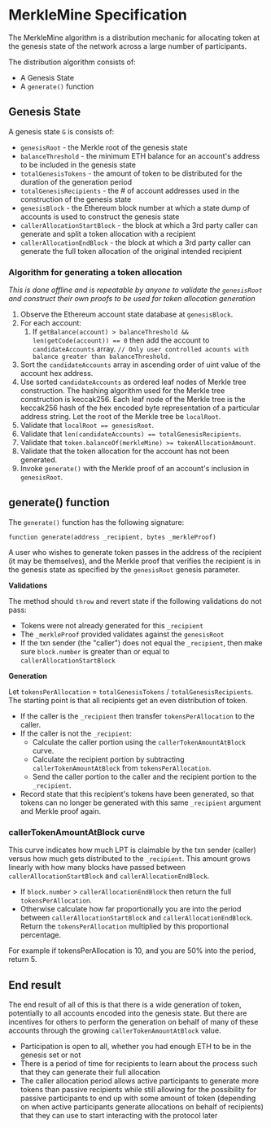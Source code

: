 # MerkleMine Specification

The MerkleMine algorithm is a distribution mechanic for allocating token at the genesis state of the network across a large number of participants.

The distribution algorithm consists of:

* A Genesis State
* A `generate()` function

## Genesis State

A genesis state `G` is consists of:

* `genesisRoot` - the Merkle root of the genesis state
* `balanceThreshold` - the minimum ETH balance for an account's address to be included in the genesis state
* `totalGenesisTokens` - the amount of token to be distributed for the duration of the generation period
* `totalGenesisRecipients` - the # of account addresses used in the construction of the genesis state
* `genesisBlock` - the Ethereum block number at which a state dump of accounts is used to construct the genesis state
* `callerAllocationStartBlock` - the block at which a 3rd party caller can generate and split a token allocation with a recipient
* `callerAllocationEndBlock` - the block at which a 3rd party caller can generate the full token allocation of the original intended recipient

### Algorithm for generating a token allocation

*This is done offline and is repeatable by anyone to validate the `genesisRoot` and construct their own proofs to be used for token allocation generation*

1. Observe the Ethereum account state database at `genesisBlock`.
2. For each account:
    1. If `getBalance(account) > balanceThreshold && len(getCode(account)) == 0` then add the account to `candidateAccounts` array. `// Only user controlled acounts with balance greater than balanceThreshold.`
3. Sort the `candidateAccounts` array in ascending order of uint value of the account hex address.
4. Use sorted `candidateAccounts` as ordered leaf nodes of Merkle tree construction. The hashing algorithm used for the Merkle tree construction is keccak256. Each leaf node of the Merkle tree is the keccak256 hash of the hex encoded byte representation of a particular address string. Let the root of the Merkle tree be `localRoot`.
5. Validate that `localRoot == genesisRoot`.
6. Validate that `len(candidateAccounts) == totalGenesisRecipients`.
7. Validate that `token.balanceOf(merkleMine) >= tokenAllocationAmount`.
8. Validate that the token allocation for the account has not been generated.
9. Invoke `generate()` with the Merkle proof of an account's inclusion in `genesisRoot`.

## generate() function

The `generate()` function has the following signature:

```
function generate(address _recipient, bytes _merkleProof)
```

A user who wishes to generate token passes in the address of the recipient (it may be themselves), and the Merkle proof that verifies the recipient is in the genesis state as specified by the `genesisRoot` genesis parameter.

**Validations**

The method should `throw` and revert state if the following validations do not pass:

* Tokens were not already generated for this `_recipient`
* The `_merkleProof` provided validates against the `genesisRoot`
* If the txn sender (the "caller") does not equal the `_recipient`, then make sure `block.number` is greater than or equal to `callerAllocationStartBlock`

**Generation**

Let `tokensPerAllocation` = `totalGenesisTokens` / `totalGenesisRecipients`. The starting point is that all recipients get an even distribution of token.

* If the caller is the `_recipient` then transfer `tokensPerAllocation` to the caller.
* If the caller is not the `_recipient`:
    * Calculate the caller portion using the `callerTokenAmountAtBlock` curve.
    * Calculate the recipient portion by subtracting `callerTokenAmountAtBlock` from `tokensPerAllocation`.
    * Send the caller portion to the caller and the recipient portion to the `_recipient`.
* Record state that this recipient's tokens have been generated, so that tokens can no longer be generated with this same `_recipient` argument and Merkle proof again.


### callerTokenAmountAtBlock curve

This curve indicates how much LPT is claimable by the txn sender (caller) versus how much gets distributed to the `_recipient`. This amount grows linearly with how many blocks have passed between `callerAllocationStartBlock` and `callerAllocationEndBlock`.

* If `block.number` > `callerAllocationEndBlock` then return the full `tokensPerAllocation`.
* Otherwise calculate how far proportionally you are into the period between `callerAllocationStartBlock` and `callerAllocationEndBlock`. Return the `tokensPerAllocation` multiplied by this proportional percentage.

For example if tokensPerAllocation is 10, and you are 50% into the period, return 5.

## End result

The end result of all of this is that there is a wide generation of token, potentially to all accounts encoded into the genesis state. But there are incentives for others to perform the generation on behalf of many of these accounts through the growing `callerTokenAmountAtBlock` value.

* Participation is open to all, whether you had enough ETH to be in the genesis set or not
* There is a period of time for recipients to learn about the process such that they can generate their full allocation
* The caller allocation period allows active participants to generate more tokens than passive recipients while still allowing for the possibility for passive participants
to end up with some amount of token (depending on when active participants generate allocations on behalf of recipients) that they can use to start
interacting with the protocol later
